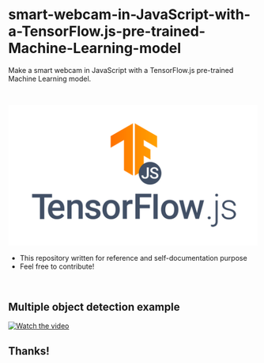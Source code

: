# smart-webcam-in-JavaScript-with-a-TensorFlow.js-pre-trained-Machine-Learning-model
Make a smart webcam in JavaScript with a TensorFlow.js pre-trained Machine Learning model.

<br>

![img](tensorflow-js.png)

* This repository written for reference and self-documentation purpose
* Feel free to contribute!

<br>

## Multiple object detection example

[![Watch the video](https://i.imgur.com/iE8PZlo.jpeg)](https://imgur.com/EyZZKAA)

## Thanks!
